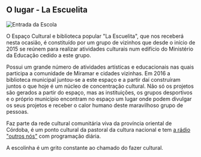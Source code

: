 ## O lugar - La Escuelita

![Entrada da Escola](/img/artículos/la_escuelita.png)

O Espaço Cultural e biblioteca popular "La Escuelita", que nos receberá nesta ocasião, é constituído por um grupo de vizinhos que desde o início de 2015 se reúnem para realizar atividades culturais num edifício do Ministério da Educação cedido a este grupo.

Possui um grande número de atividades artísticas e educacionais nas quais participa a comunidade de Miramar e cidades vizinhas. Em 2016 a biblioteca municipal juntou-se a este espaço e a partir daí construíram juntos o que hoje é um núcleo de concentração cultural. Não só os projetos são gerados a partir do espaço, mas as instituições, os grupos desportivos e o próprio município encontram no espaço um lugar onde podem divulgar os seus projetos e receber o calor humano deste maravilhoso grupo de pessoas.

Faz parte da rede cultural comunitária viva da província oriental de Córdoba, é um ponto cultural da pastoral da cultura nacional e tem [a rádio "outros nós"](http://otrosnosotrosradio.com.ar/) com programação diária.

A escolinha é um grito constante ao chamado do fazer cultural.
